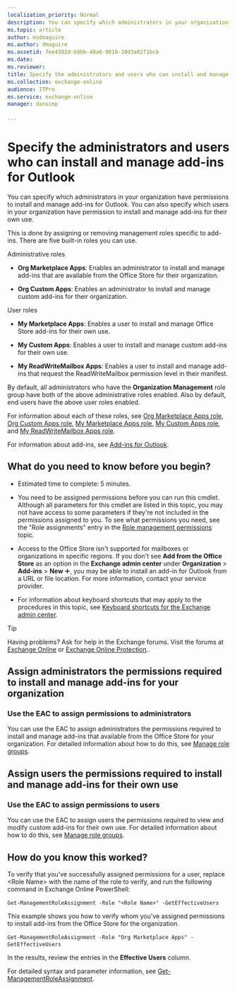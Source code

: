 ```yaml
---
localization_priority: Normal
description: You can specify which administrators in your organization have permissions to install and manage add-ins for Outlook. You can also specify which users in your organization have permission to install and manage add-ins for their own use.
ms.topic: article
author: msdmaguire
ms.author: dmaguire
ms.assetid: 7ee4302d-b8bb-40a0-9810-10d3a0271bcb
ms.date: 
ms.reviewer: 
title: Specify the administrators and users who can install and manage add-ins for Outlook
ms.collection: exchange-online
audience: ITPro
ms.service: exchange-online
manager: dansimp

---
```


# Specify the administrators and users who can install and manage add-ins for Outlook

You can specify which administrators in your organization have permissions to install and manage add-ins for Outlook. You can also specify which users in your organization have permission to install and manage add-ins for their own use.

This is done by assigning or removing management roles specific to add-ins. There are five built-in roles you can use.

Administrative roles

- **Org Marketplace Apps**: Enables an administrator to install and manage add-ins that are available from the Office Store for their organization.

- **Org Custom Apps**: Enables an administrator to install and manage custom add-ins for their organization.

User roles

- **My Marketplace Apps**: Enables a user to install and manage Office Store add-ins for their own use.

- **My Custom Apps**: Enables a user to install and manage custom add-ins for their own use.

- **My ReadWriteMailbox Apps**: Enables a user to install and manage add-ins that request the ReadWriteMailbox permission level in their manifest.

By default, all administrators who have the **Organization Management** role group have both of the above administrative roles enabled. Also by default, end users have the above user roles enabled.

For information about each of these roles, see [Org Marketplace Apps role](https://technet.microsoft.com/library/137ee328-0bad-4911-a7bf-82da7678f246.aspx), [Org Custom Apps role](https://technet.microsoft.com/library/ab2aac13-f783-43e6-a369-75cce1d4943f.aspx), [My Marketplace Apps role](https://technet.microsoft.com/library/5c208d2d-8f76-46a7-9d2e-7c616f21ee67.aspx), [My Custom Apps role](https://technet.microsoft.com/library/aa0321b3-2ec0-4694-875b-7a93d3d99089.aspx), and [My ReadWriteMailbox Apps role](https://technet.microsoft.com/library/febb73fb-3a0b-4c67-b53b-9566d7c32cd2.aspx).

For information about add-ins, see [Add-ins for Outlook](add-ins-for-outlook.md).

## What do you need to know before you begin?

- Estimated time to complete: 5 minutes.

- You need to be assigned permissions before you can run this cmdlet. Although all parameters for this cmdlet are listed in this topic, you may not have access to some parameters if they're not included in the permissions assigned to you. To see what permissions you need, see the "Role assignments" entry in the [Role management permissions](https://technet.microsoft.com/library/cb9591c4-fbb3-4199-8007-6bbfdfd5a2e9.aspx) topic.

- Access to the Office Store isn't supported for mailboxes or organizations in specific regions. If you don't see **Add from the Office Store** as an option in the **Exchange admin center** under **Organization** \> **Add-ins** \> **New** ![Add Icon](../../media/ITPro_EAC_AddIcon.gif), you may be able to install an add-in for Outlook from a URL or file location. For more information, contact your service provider.

- For information about keyboard shortcuts that may apply to the procedures in this topic, see [Keyboard shortcuts for the Exchange admin center](../../accessibility/keyboard-shortcuts-in-admin-center.md).

> [!TIP]
> Having problems? Ask for help in the Exchange forums. Visit the forums at [Exchange Online](https://go.microsoft.com/fwlink/p/?linkId=267542) or [Exchange Online Protection](https://go.microsoft.com/fwlink/p/?linkId=285351)..

## Assign administrators the permissions required to install and manage add-ins for your organization

### Use the EAC to assign permissions to administrators

You can use the EAC to assign administrators the permissions required to install and manage add-ins that available from the Office Store for your organization. For detailed information about how to do this, see [Manage role groups](https://technet.microsoft.com/library/ab9b7a3b-bf67-4ba1-bde5-8e6ac174b82c.aspx).

## Assign users the permissions required to install and manage add-ins for their own use

### Use the EAC to assign permissions to users

You can use the EAC to assign users the permissions required to view and modify custom add-ins for their own use. For detailed information about how to do this, see [Manage role groups](https://technet.microsoft.com/library/ab9b7a3b-bf67-4ba1-bde5-8e6ac174b82c.aspx).

## How do you know this worked?

To verify that you've successfully assigned permissions for a user, replace \<Role  Name\> with the name of the role to verify, and run the following command in Exchange Online PowerShell:

```
Get-ManagementRoleAssignment -Role "<Role Name>" -GetEffectiveUsers
```

This example shows you how to verify whom you've assigned permissions to install add-ins from the Office Store for the organization.

```
Get-ManagementRoleAssignment -Role "Org Marketplace Apps" -GetEffectiveUsers
```

In the results, review the entries in the **Effective Users** column.

For detailed syntax and parameter information, see [Get-ManagementRoleAssignment](https://technet.microsoft.com/library/a3a6ee46-061b-444a-8639-43a416309445.aspx).

